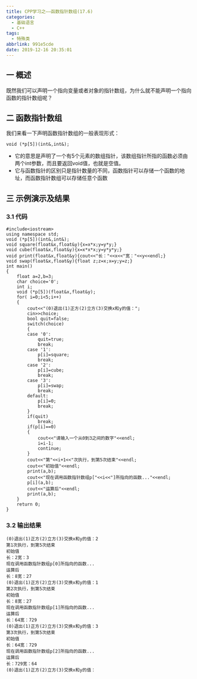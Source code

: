 ```yaml
---
title: CPP学习之——函数指针数组(17.6)
categories:
  - 基础语言
  - C++
tags:
  - 特殊类
abbrlink: 991e5cde
date: 2019-12-16 20:35:01
---
```

## 一 概述

既然我们可以声明一个指向变量或者对象的指针数组，为什么就不能声明一个指向函数的指针数组呢？ 

<!--more-->

## 二 函数指针数组

我们来看一下声明函数指针数组的一般表现形式：

```
void (*p[5])(int&,int&);
```

* 它的意思是声明了一个有5个元素的数组指针，该数组指针所指的函数必须由两个int参数，而且要返回void值，也就是空值。
* 它与函数指针的区别只是指针数量的不同，函数指针可以存储一个函数的地址，而函数指针数组可以存储任意个函数

## 三 示例演示及结果

### 3.1 代码

```
#include<iostream>
using namespace std;
void (*p[5])(int&,int&);
void square(float&x,float&y){x=x*x;y=y*y;}
void cube(float&x,float&y){x=x*x*x;y=y*y*y;}
void print(float&x,float&y){cout<<"长："<<x<<"宽："<<y<<endl;}
void swap(float&x,float&y){float z;z=x;x=y;y=z;}
int main()
{
	float a=2,b=3;
	char choice='0';
	int i;
	void (*p[5])(float&x,float&y);
	for( i=0;i<5;i++)
	{
		cout<<"(0)退出(1)正方(2)立方(3)交换x和y的值：";
		cin>>choice;
		bool quit=false;
		switch(choice)
		{
		case '0':
			quit=true;
			break;
		case '1':
			p[i]=square;
			break;
		case '2':
			p[i]=cube;
			break;
		case '3':
			p[i]=swap;
			break;
		default:
			p[i]=0;
			break;
		}
		if(quit)
			break;
		if(p[i]==0)
		{
			cout<<"请输入一个从0到3之间的数字"<<endl;
			i=i-1;
			continue;
		}
		cout<<"第"<<i+1<<"次执行，到第5次结束"<<endl;
		cout<<"初始值"<<endl;
		print(a,b);
		cout<<"现在调用函数指针数组p["<<i<<"]所指向的函数..."<<endl;
		p[i](a,b);
		cout<<"运算后"<<endl;
		print(a,b);
	}
	return 0;
}
```

### 3.2 输出结果

```
(0)退出(1)正方(2)立方(3)交换x和y的值：2
第1次执行，到第5次结束
初始值
长：2宽：3
现在调用函数指针数组p[0]所指向的函数...
运算后
长：8宽：27
(0)退出(1)正方(2)立方(3)交换x和y的值：1
第2次执行，到第5次结束
初始值
长：8宽：27
现在调用函数指针数组p[1]所指向的函数...
运算后
长：64宽：729
(0)退出(1)正方(2)立方(3)交换x和y的值：3
第3次执行，到第5次结束
初始值
长：64宽：729
现在调用函数指针数组p[2]所指向的函数...
运算后
长：729宽：64
(0)退出(1)正方(2)立方(3)交换x和y的值：
```
